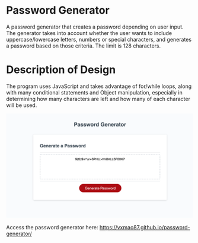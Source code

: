 # Password Generator

A password generator that creates a password depending on user input. The generator takes into account whether the user wants to include uppercase/lowercase letters, numbers or special characters, and generates a password based on those criteria. The limit is 128 characters.

# Description of Design

The program uses JavaScript and takes advantage of for/while loops, along with many conditional statements and Object manipulation, especially in determining how many characters are left and how many of each character will be used.

![image](Assets/password-generator.png)

Access the password generator here: https://vxmao87.github.io/password-generator/

